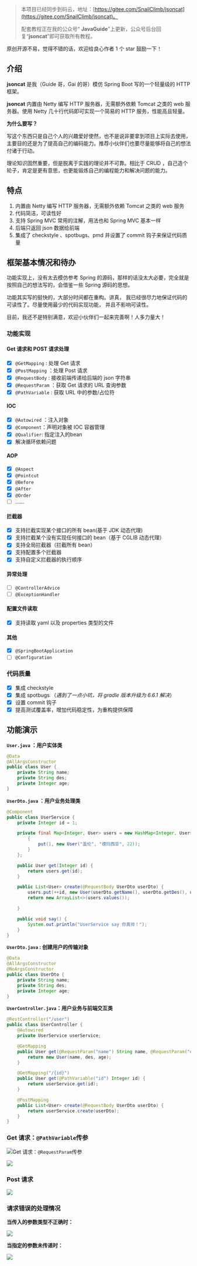 > 本项目已经同步到码云，地址：[https://gitee.com/SnailClimb/jsoncat](https://gitee.com/SnailClimb/jsoncat)。
>
> 配套教程正在我的公众号“ **JavaGuide**”上更新，公众号后台回复“**jsoncat**”即可获取所有教程。

原创开源不易，觉得不错的话，欢迎给良心作者 1 个 star 鼓励一下！

## 介绍

**jsoncat** 是我（Guide 哥，Gai 的哥）模仿 Spring Boot 写的一个轻量级的 HTTP 框架。

**jsoncat** 内置由 Netty 编写 HTTP 服务器，无需额外依赖 Tomcat 之类的 web 服务器。使用 Netty 几十行代码即可实现一个简易的 HTTP 服务，性能高且轻量。

**为什么要写？**

写这个东西只是自己个人的兴趣爱好使然，也不是说非要拿到项目上实际去使用，主要目的还是为了提高自己的编码能力。推荐小伙伴们也要尽量能够将自己的想法付诸于行动。

理论知识固然重要，但是脱离于实践的理论并不可靠。相比于 CRUD ，自己造个轮子，肯定是更有意思，也更能锻炼自己的编程能力和解决问题的能力。

## 特点

1. 内置由 Netty 编写 HTTP 服务器，无需额外依赖 Tomcat 之类的 web 服务
2. 代码简洁，可读性好
3. 支持 Spring MVC 常用的注解，用法也和 Spring MVC 基本一样
4. 后端只返回 json 数据给前端
5. 集成了 checkstyle 、spotbugs、pmd 并设置了 commit 钩子来保证代码质量

## 框架基本情况和待办

功能实现上，没有太去模仿参考 Spring 的源码，那样的话没太大必要，完全就是按照自己的想法写的，会借鉴一些 Spring 源码的思想。

功能其实写的挺快的，大部分时间都在重构。讲真， 我已经很尽力地保证代码的可读性了。尽量使用最少的代码实现功能， 并且不影响可读性。

目前，我还不是特别满意，欢迎小伙伴们一起来完善啊！人多力量大！

### 功能实现

#### Get 请求和 POST 请求处理

- [x] `@GetMapping` : 处理 Get 请求
- [x] `@PostMapping` ：处理 Post 请求
- [x] `@RequestBody` : 接收前端传递给后端的 json 字符串
- [x] `@RequestParam` ：获取 Get 请求的 URL 查询参数
- [x] `@PathVariable` : 获取 URL 中的参数/占位符

#### IOC

- [x] `@Autowired` ：注入对象
- [x] `@Component`：声明对象被 IOC 容器管理
- [x] `@Qualifier`: 指定注入的bean
- [x] 解决循环依赖问题

#### AOP

- [x] `@Aspect`
- [x] `@Pointcut`
- [x] `@Before`
- [x] `@After`
- [x] `@Order`
- [ ] ......

#### 拦截器

- [x] 支持拦截实现某个接口的所有 bean(基于 JDK 动态代理)
- [x] 支持拦截某个没有实现任何接口的 bean（基于 CGLIB 动态代理）
- [x] 支持全局拦截器（拦截所有 bean）
- [x] 支持配置多个拦截器
- [x] 支持自定义拦截器的执行顺序

#### 异常处理

- [ ] `@ControllerAdvice`
- [ ] `@ExceptionHandler`

#### 配置文件读取

- [x] 支持读取 yaml 以及 properties 类型的文件

#### 其他

- [x] `@SpringBootApplication`
- [ ] `@Configuration`

### 代码质量

- [x] 集成 checkstyle
- [x] 集成 spotbugs （_遇到了一点小坑，将 gradle 版本升级为 6.6.1 解决_）
- [x] 设置 commit 钩子
- [x] 提高测试覆盖率，增加代码稳定性，为重构提供保障

## 功能演示

**`User.java` ：用户实体类**

```java
@Data
@AllArgsConstructor
public class User {
    private String name;
    private String des;
    private Integer age;
}
```

**`UserDto.java` ：用户业务处理类**

```java
@Component
public class UserService {
    private Integer id = 1;

    private final Map<Integer, User> users = new HashMap<Integer, User>() {
        {
            put(1, new User("盖伦", "德玛西亚", 22));
        }
    };

    public User get(Integer id) {
        return users.get(id);
    }

    public List<User> create(@RequestBody UserDto userDto) {
        users.put(++id, new User(userDto.getName(), userDto.getDes(), userDto.getAge()));
        return new ArrayList<>(users.values());

    }

    public void say() {
        System.out.println("UserService say 你真帅！");
    }
}

```

**`UserDto.java` : 创建用户的传输对象**

```java
@Data
@AllArgsConstructor
@NoArgsConstructor
public class UserDto {
    private String name;
    private String des;
    private Integer age;
}
```

**`UserController.java`：用户业务与前端交互类**

```java
@RestController("/user")
public class UserController {
    @Autowired
    private UserService userService;

    @GetMapping
    public User get(@RequestParam("name") String name, @RequestParam("des") String des, @RequestParam("age") Integer age) {
        return new User(name, des, age);
    }

    @GetMapping("/{id}")
    public User get(@PathVariable("id") Integer id) {
        return userService.get(id);
    }

    @PostMapping
    public List<User> create(@RequestBody UserDto userDto) {
        return userService.create(userDto);
    }
}
```

### Get 请求：`@PathVariable`传参

![](media/images/@PathVariable.png)Get 请求：`@RequestParam`传参

![](media/images/@RequestParam.png)

### Post 请求

![](media/images/@RequestBody.png)

### 请求错误的处理情况

**当传入的参数类型不正确时：**

![](media/images/错误处理-传参类型不正确.png)

**当指定的参数未传递时：**

![](media/images/错误处理-指定参数未传递.png)

